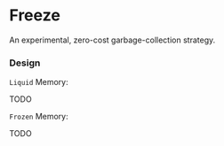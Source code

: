 # Freeze

An experimental, zero-cost garbage-collection strategy.

### Design

`Liquid` Memory:

TODO

`Frozen` Memory:

TODO
